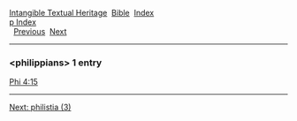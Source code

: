 [Intangible Textual Heritage](../../index)  [Bible](../index) 
[Index](index)   
[p Index](_p_)  
  [Previous](c08503)  [Next](c08505) 

------------------------------------------------------------------------

### &lt;philippians&gt; 1 entry

[Phi 4:15](../kjv/phi004.htm#015)  

------------------------------------------------------------------------

[Next: philistia (3)](c08505)
